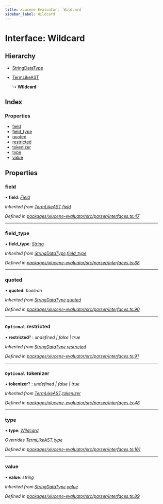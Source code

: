 ```yaml
---
title: xLucene Evaluator: `Wildcard`
sidebar_label: Wildcard
---
```


# Interface: Wildcard

## Hierarchy

* [StringDataType](stringdatatype.md)

* [TermLikeAST](termlikeast.md)

  ↳ **Wildcard**

## Index

### Properties

* [field](wildcard.md#field)
* [field_type](wildcard.md#field_type)
* [quoted](wildcard.md#quoted)
* [restricted](wildcard.md#optional-restricted)
* [tokenizer](wildcard.md#optional-tokenizer)
* [type](wildcard.md#type)
* [value](wildcard.md#value)

## Properties

###  field

• **field**: *[Field](../overview.md#field)*

*Inherited from [TermLikeAST](termlikeast.md).[field](termlikeast.md#field)*

*Defined in [packages/xlucene-evaluator/src/parser/interfaces.ts:47](https://github.com/terascope/teraslice/blob/78714a985/packages/xlucene-evaluator/src/parser/interfaces.ts#L47)*

___

###  field_type

• **field_type**: *[String](../enums/fieldtype.md#string)*

*Inherited from [StringDataType](stringdatatype.md).[field_type](stringdatatype.md#field_type)*

*Defined in [packages/xlucene-evaluator/src/parser/interfaces.ts:88](https://github.com/terascope/teraslice/blob/78714a985/packages/xlucene-evaluator/src/parser/interfaces.ts#L88)*

___

###  quoted

• **quoted**: *boolean*

*Inherited from [StringDataType](stringdatatype.md).[quoted](stringdatatype.md#quoted)*

*Defined in [packages/xlucene-evaluator/src/parser/interfaces.ts:90](https://github.com/terascope/teraslice/blob/78714a985/packages/xlucene-evaluator/src/parser/interfaces.ts#L90)*

___

### `Optional` restricted

• **restricted**? : *undefined | false | true*

*Inherited from [StringDataType](stringdatatype.md).[restricted](stringdatatype.md#optional-restricted)*

*Defined in [packages/xlucene-evaluator/src/parser/interfaces.ts:91](https://github.com/terascope/teraslice/blob/78714a985/packages/xlucene-evaluator/src/parser/interfaces.ts#L91)*

___

### `Optional` tokenizer

• **tokenizer**? : *undefined | false | true*

*Inherited from [TermLikeAST](termlikeast.md).[tokenizer](termlikeast.md#optional-tokenizer)*

*Defined in [packages/xlucene-evaluator/src/parser/interfaces.ts:48](https://github.com/terascope/teraslice/blob/78714a985/packages/xlucene-evaluator/src/parser/interfaces.ts#L48)*

___

###  type

• **type**: *[Wildcard](../enums/asttype.md#wildcard)*

*Overrides [TermLikeAST](termlikeast.md).[type](termlikeast.md#type)*

*Defined in [packages/xlucene-evaluator/src/parser/interfaces.ts:161](https://github.com/terascope/teraslice/blob/78714a985/packages/xlucene-evaluator/src/parser/interfaces.ts#L161)*

___

###  value

• **value**: *string*

*Inherited from [StringDataType](stringdatatype.md).[value](stringdatatype.md#value)*

*Defined in [packages/xlucene-evaluator/src/parser/interfaces.ts:89](https://github.com/terascope/teraslice/blob/78714a985/packages/xlucene-evaluator/src/parser/interfaces.ts#L89)*

